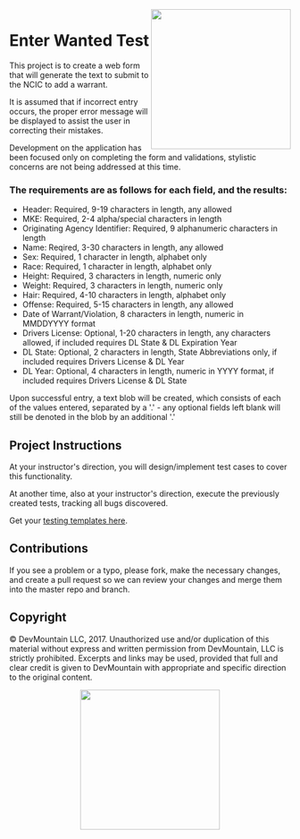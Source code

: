 <img src="https://devmounta.in/img/logowhiteblue.png" width="250" align="right">

# Enter Wanted Test

This project is to create a web form that will generate the text to submit to the NCIC to add a warrant.

It is assumed that if incorrect entry occurs, the proper error message will be displayed to assist the user in correcting their mistakes.

Development on the application has been focused only on completing the form and validations, stylistic concerns are not being addressed at this time.

### The requirements are as follows for each field, and the results:

* Header: Required, 9-19 characters in length, any allowed
* MKE: Required, 2-4 alpha/special characters in length
* Originating Agency Identifier: Required, 9 alphanumeric characters in length
* Name: Reqired, 3-30 characters in length, any allowed
* Sex: Required, 1 character in length, alphabet only
* Race: Required, 1 character in length, alphabet only
* Height: Required, 3 characters in length, numeric only
* Weight: Required, 3 characters in length, numeric only
* Hair: Required, 4-10 characters in length, alphabet only
* Offense: Required, 5-15 characters in length, any allowed
* Date of Warrant/Violation, 8 characters in length, numeric in MMDDYYYY format
* Drivers License: Optional, 1-20 characters in length, any characters allowed, if included requires DL State & DL Expiration Year
* DL State: Optional, 2 characters in length, State Abbreviations only, if included requires Drivers License & DL Year
* DL Year: Optional, 4 characters in length, numeric in YYYY format, if included requires Drivers License & DL State

Upon successful entry, a text blob will be created, which consists of each of the values entered, separated by a '.' - any optional fields left blank will still be denoted in the blob by an additional '.'

## Project Instructions
At your instructor's direction, you will design/implement test cases to cover this functionality.

At another time, also at your instructor's direction, execute the previously created tests, tracking all bugs discovered.

Get your [testing templates here](https://docs.google.com/spreadsheets/d/1G6fFXoie0U2RRnxUGK-cfW6qOUEmZd-cF8W33yRyuVs/edit?usp=sharing).

## Contributions

If you see a problem or a typo, please fork, make the necessary changes, and create a pull request so we can review your changes and merge them into the master repo and branch.

## Copyright

© DevMountain LLC, 2017. Unauthorized use and/or duplication of this material without express and written permission from DevMountain, LLC is strictly prohibited. Excerpts and links may be used, provided that full and clear credit is given to DevMountain with appropriate and specific direction to the original content.

<p align="center">
<img src="https://devmounta.in/img/logowhiteblue.png" width="250">
</p>
